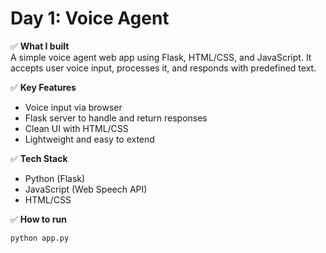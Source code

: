 # Day 1: Voice Agent

✅ **What I built**  
A simple voice agent web app using Flask, HTML/CSS, and JavaScript. It accepts user voice input, processes it, and responds with predefined text.  

✅ **Key Features**  
- Voice input via browser  
- Flask server to handle and return responses  
- Clean UI with HTML/CSS  
- Lightweight and easy to extend  

✅ **Tech Stack**  
- Python (Flask)  
- JavaScript (Web Speech API)  
- HTML/CSS  

✅ **How to run**  
```bash
python app.py
